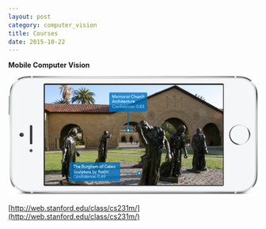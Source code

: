 ```yaml
---
layout: post
category: computer_vision
title: Courses
date: 2015-10-22
---
```


**Mobile Computer Vision**

<img src="/assets/computer-vision/courses/Mobile_Computer_Vision_course-splash.png" width="800" />

[http://web.stanford.edu/class/cs231m/](http://web.stanford.edu/class/cs231m/)
